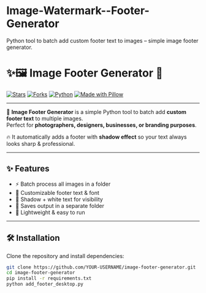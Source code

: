 # Image-Watermark--Footer-Generator
Python tool to batch add custom footer text to images – simple image footer generator.

# ✨🖼️ Image Footer Generator 🚀

[![Stars](https://img.shields.io/github/stars/YOUR-USERNAME/YOUR-REPO-NAME?style=for-the-badge&logo=github&color=yellow)](https://github.com/YOUR-USERNAME/YOUR-REPO-NAME/stargazers)
[![Forks](https://img.shields.io/github/forks/YOUR-USERNAME/YOUR-REPO-NAME?style=for-the-badge&logo=github&color=orange)](https://github.com/YOUR-USERNAME/YOUR-REPO-NAME/fork)
[![Python](https://img.shields.io/badge/Python-3.8+-blue?style=for-the-badge&logo=python)](https://www.python.org/)
[![Made with Pillow](https://img.shields.io/badge/Made%20with-Pillow-pink?style=for-the-badge&logo=python)](https://python-pillow.org/)

---

🎉 **Image Footer Generator** is a simple Python tool to batch add **custom footer text** to multiple images.  
Perfect for **photographers, designers, businesses, or branding purposes**.  

🔥 It automatically adds a footer with **shadow effect** so your text always looks sharp & professional.  

---

## ✨ Features
- ⚡ Batch process all images in a folder  
- 📝 Customizable footer text & font  
- 🌈 Shadow + white text for visibility  
- 💾 Saves output in a separate folder  
- 🎯 Lightweight & easy to run  




---

## 🛠️ Installation
Clone the repository and install dependencies:

```bash
git clone https://github.com/YOUR-USERNAME/image-footer-generator.git
cd image-footer-generator
pip install -r requirements.txt
python add_footer_desktop.py



